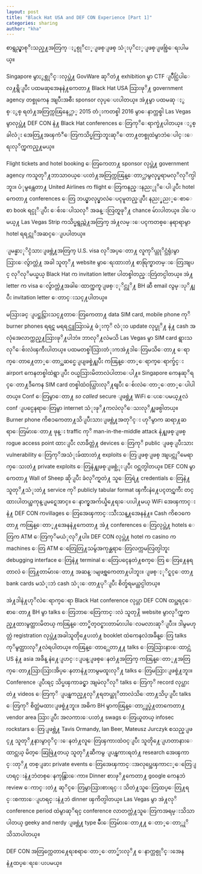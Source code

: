 ```yaml
---
layout: post
title: "Black Hat USA and DEF CON Experience [Part 1]"
categories: sharing
author: "kha"
---
```


စာရွည္မွာစုိးသည္႔အတြက္ ႏွစ္ပုိငး္ျဖစ္ျဖစ္ သံုးပုိငး္ျဖစ္ျဖစ္ခြဲေရးပါမယ္။

Singapore မွာႏွစ္တုိင္းလုပ္တဲ႔ GovWare ဆုိတဲ႔ exhibition မွာ CTF ျပိဳင္ပြဲပါေလ႔ရွိျပီး ပထမဆုအေနနဲ႔ကေတာ႔ Black Hat USA သြားဖုိ႔ government agency တစ္ခုကေန အျပီးအစီး sponsor လုပ္ေပးပါတယ္။ အဲ႔မွာ ပထမဆု ႏွစ္ႏွစ္ ရတဲ႔အတြက္ကၽြနေ္တာ္ 2015 တံုးကတစ္ခါ 2016 မွာေနာက္တစ္ခါ Las Vegas မွာလုပ္တဲ႔ DEF CON နဲ႔ Black Hat conferences ေတြကုိေရာက္ခဲ႔ပါတယ္။ ႏွစ္ခါလံုး အေတြ႔အၾကံဳေတြကသိပ္မကြာဘူးဆုိေတာ႔တစ္ခုထဲမွာဘဲေပါင္းေရးလုိက္ၾကည္႔မယ္။

Flight tickets and hotel booking ေတြကေတာ႔ sponsor လုပ္တဲ႔ government agency ကသူတုိ႔ဘာသာ၀ယ္ေပးတဲ႔အတြက္ကၽြန္ေတာ္ဘာမွလုပ္စရာမလုိလုိက္ပါဘူး။ ပံုမွန္ကေတာ႔ United Airlines က flight ေတြကနည္းနညး္ပုိေပါျပီး hotel ကေတာ႔ conferences ေတြ ဘယ္မွာလုပ္မွာလဲေပၚမူတည္ျပီး နညး္နညး္ေစာေစာ book ရင္ပုိျပီး ေစ်းေပါသလုိ အခန္းလြတ္ရဖုိ႔ chance မ်ားပါတယ္။ ဒါေပမယ္႔ Las Vegas Strip ကသိပ္မရွည္တဲ႔အတြက္ အဲ႔လမ္းေပၚကတစ္ေနရာရာမွာ hotel ရရင္ကုိအဆင္ေျပပါတယ္။

ျမန္မာႏုိင္ငံသားျဖစ္တဲ႔အတြက္ U.S. visa လုိအပ္ေတာ႔ လူကုိယ္တုိင္သံရုံးမွာသြားေလွ်ာက္တဲ႔ အခါ သူတုိ႔ website မွာေရးထားတဲ႔ စာရြက္စာတမ္းေတြအျပင္ လုိလုိမယ္မယ္ Black Hat က invitation letter ပါတစ္ခါတည္းတြဲတင္ပါတယ္။ အဲ႔ letter က visa ေလွ်ာက္တဲ႔အခါေထာက္အကူျဖစ္ႏုိင္လုိ႔ BH ဆီ email လွမ္းပုိ႔ျပီး invitation letter ေတာင္းသင္႔ပါတယ္။

မသြားခင္ ျပင္ဆင္သြားသင္႔တာေတြကေတာ႔ data SIM card, mobile phone ကုိ burner phones ရရင္ရ မရရင္ယူသြားမဲ႔ ဖံုးကုိ လံုးဝ update လုပ္ဖုိ႔ နဲ႔ cash အလုံအေလာက္ထည္႔သြားဖုိ႔ပါဘဲ။ ဘာလုိ႔လဲမသိ Las Vegas မွာ SIM card ရွားသလုိေစ်းလဲၾကီးပါတယ္။ ပထမတစ္ခါသြားတံုးကအဲ႔ဒါေတြမသိေတာ႔ ေရာက္ေတာ႔ေတာ္ေတာ္အဆင္မေျပျဖစ္ခဲ႔ျပီး ကၽြန္ေတာ္ေရာက္ေရာက္ခ်င္း airport ကေနတစ္ခါထဲရွာျပီး ဝယ္မသြားမိတာလဲပါတာေပါ႔။ Singapore ကေနဆုိရင္ေတာ႔ဒီကေန SIM card တစ္ခါထဲဝယ္သြားလုိ႔ရျပီး ေစ်းလဲေတာ္ေတာ္ေပါပါတယ္။ Conf ေတြမွာေတာ႔ *so called* secure ျဖစ္တဲ႔ WiFi ေပးေပမယ္႔လဲ conf ျပင္ပေနရာေတြမွာ internet သံုးဖုိ႔ကလဲလုိေသးလုိ႔ျဖစ္ပါတယ္။ Burner phone ကိစၥကေတာ႔သိျပီးသားျဖစ္တဲ႔အတုိင္း ဟုိမွာက ဆရာ႔ဆရာေတြမ်ားေတာ႔ ဖုန္း traffic ကုိ man-in-the-middle attack နဲ႔ျဖစ္ျဖစ္ rogue access point ထားျပီး လာခ်ိတ္တဲ႔ devices ေတြကုိ public ျဖစ္ျပီးသား vulnerability ေတြကုိအသံုးခ်ထားတဲ႔ exploits ေတြျဖစ္ျဖစ္ အျပင္ကုိမေရာက္ေသးတဲ႔ private exploits ေတြနဲ႔ျဖစ္ျဖစ္သံုးျပီး ဝင္တတ္ပါတယ္။ DEF CON မွာကေတာ႔ Wall of Sheep ဆိုျပီး ခံလုိက္ရတဲ႔ သူေတြရဲ႔ credentials ေတြနဲ႔ သူတုိ႔သံုးတဲ႔ service ကုိ publicly tabular format ၾကီးနဲ႔ေပၚတင္ၾကီး တင္ထားပါတယ္အကုန္ျမင္ရေအာင္။ ေနာက္မွအက်ယ္ခ်ဲ႔ေရးေပးပါ႔မယ္ WiFi အေၾကာင္းနဲ႔ DEF CON ကvillages ေတြအေၾကာင္းသီးသန္႔အေနနဲ႔။ Cash ကိစၥကေတာ႔ ကၽြန္ေတာ္႔အေနနဲ႔ကေတာ႔ အဲ႔ conferences ေတြလုပ္တဲ႔ hotels ေတြက ATM ေတြကုိမယံုလုိ႔ပါ။ DEF CON လုပ္တဲ႔ hotel က casino က machines ေတြ ATM ေတြေတြ႔သမွ်အကုန္ဆရာေတြလက္ကမလြတ္ပါဘူး debugging interface ေတြနဲ႔ terminal ေတြေပၚေနတဲ႔စက္ေတြ ေတြ႔ေနရတာလဲ ေတြ႔တာမ်ားေတာ႔ အဆန္းမျဖစ္ၾကေတာ႔ပါဘူး။ ျဖစ္ႏုိင္ရင္ေတာ႔ bank cards မသံုးဘဲ cash သံုးေတာ႔ပုိျပီး စိတ္ခ်ရမယ္ထင္ပါတယ္။

အဲ႔ဒါနဲ႔ဟုိလဲေရာက္ေရာ Black Hat conference လုပ္တာ DEF CON ထပ္အရင္ေစာေတာ႔ BH မွာ talks ေတြဘာေတြေကာင္းလဲ သူတု႔ိ website မွာလုိက္ၾကည္႔ထားမွတ္ထားမိတယ္ ကၽြန္ေတာ္စိတ္ဝင္စားတာမ်ားပါေလမလားဆုိျပီး။ ဒါမွမဟုတ္လဲ registration လုပ္တဲ႔အခါသူတို႔ေပးတဲ႔ booklet ထဲကေနလဲအခ်ိန္ေတြ talks ကုိမွတ္ထားလုိ႔လဲရပါတယ္။ ကၽြန္ေတာ္ကေတာ႔႔ talks ေတြသြားနားေထာင္လဲ US နဲ႔ asia အခ်ိန္ နဲ႔ေျပာင္းျပန္ျဖစ္ေနတဲ႔အတြက္ ကၽြန္ေတာ္႔အတြက္ေတာ႔သြားသြားအိပ္ေနတာနဲ႔ဘာမွမထူးလုိ႔ talks ေတြမသြားျဖစ္ခဲ႔ဘူး။ Conference ျပီးရင္ သိပ္မၾကာခင္မွာ အျမဲလုိလုိ talks ေတြကုိ record လုပ္ထားတဲ႔ videos ေတြကုိ ျပန္ၾကည္႔လုိ႔ရတယ္ဆုိတာလဲသိေတာ႔သိပ္ျပီး talks ေတြကုိ စိတ္ထဲမထားျဖစ္ခဲ႔ဘူး။ အဓိက BH မွာကၽြန္ေတာ္လုပ္ခဲ႔တာကေတာ႔ vendor area သြားျပီး အလကားေပးတဲ႔ swags ေတြယူတယ္ infosec rockstars ေတြျဖစ္တဲ႔ Tavis Ormandy, Ian Beer, Mateusz Jurczyk စသည္ျဖင္႔ သူတုိ႔နားမွာဝုိင္းေနတဲ႔လူေတြၾကားထဲဝင္ျပီး သူတို႔ေျပာတာနားေထာင္တယ္ မိတ္ေဆြဖြဲ႔တယ္ သူတုိ႔ဆီကမွ ျပန္ၾကားရတဲ႔ research အေၾကာင္းတုိ႔ တစ္ျခား private events ေတြအေၾကာင္းအလုပ္အေၾကာငး္ေတြေျပာရင္းနဲ႔ဘဲတစ္ေနကုန္သြားေကာ။ Dinner စားဖုိ႔ကေတာ႔ google ကေနဘဲ review ေကာင္းတဲ႔ ဆုိင္ေတြမွာသြားစားရင္း သိတဲ႔သူေတြထပ္ေတြ႔ရင္းစကားေျပာရင္းနဲ႔ဘဲ dinner ၾကိတ္ပါတယ္။ Las Vegas မွာ အဲ႔လုိ conference period ထဲမွာဆုိရင္ conference လာတက္တဲ႔သူေတြကအရမ္းသိသာပါတယ္ geeky and nerdy ျဖစ္တဲ႔ type မ်ိဳးေတြမ်ားေတာ႔႔ ေတာ္ေတာ္ကုိသိသာပါတယ္။

DEF CON အတြက္ကေတာ႔ေရးစရာေတာ္ေတာ္မ်ားလုိ႔ ေနာက္တစ္ပုိင္းအေနနဲ႔ထပ္ေရးေပးပမယ္။
